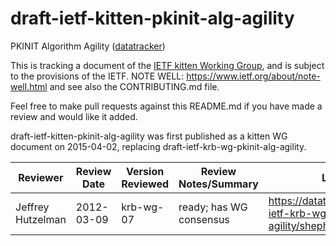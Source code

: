 # draft-ietf-kitten-pkinit-alg-agility
PKINIT Algorithm Agility ([datatracker](https://datatracker.ietf.org/doc/html/draft-ietf-kitten-pkinit-alg-agility))

This is tracking a document of the [IETF kitten Working Group](https://datatracker.ietf.org/wg/kitten), and is subject to the provisions of the IETF. NOTE WELL: https://www.ietf.org/about/note-well.html and see also the CONTRIBUTING.md file.

Feel free to make pull requests against this README.md if you have made a review and would like it added.

draft-ietf-kitten-pkinit-alg-agility was first published as a kitten WG document on 2015-04-02, replacing draft-ietf-krb-wg-pkinit-alg-agility.

Reviewer | Review Date | Version Reviewed | Review Notes/Summary | Link to Review
---------|-------------|------------------|----------------------|---------------
Jeffrey Hutzelman | 2012-03-09 | krb-wg-07 | ready; has WG consensus | https://datatracker.ietf.org/doc/draft-ietf-krb-wg-pkinit-alg-agility/shepherdwriteup/

